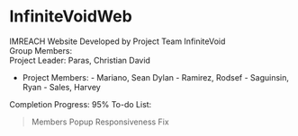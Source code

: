 # InfiniteVoidWeb
IMREACH Website Developed by Project Team InfiniteVoid <br>
Group Members: <br>
Project Leader: Paras, Christian David
- Project Members: 
                - Mariano, Sean Dylan
                - Ramirez, Rodsef
                - Saguinsin, Ryan
                - Sales, Harvey

Completion Progress: 95%
To-do List:
> Members Popup
> Responsiveness Fix

